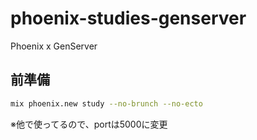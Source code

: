# phoenix-studies-genserver
Phoenix x GenServer

## 前準備

```bash
mix phoenix.new study --no-brunch --no-ecto
```

※他で使ってるので、portは5000に変更
